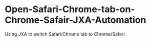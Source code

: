 # Open-Safari-Chrome-tab-on-Chrome-Safair-JXA-Automation
Using JXA to switch Safari/Chrome tab to Chrome/Safari. 
